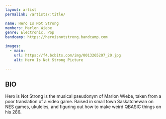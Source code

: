 ```yaml
---
layout: artist
permalink: /artists/:title/

name: Hero Is Not Strong
members: Marlon Wiebe
genre: Electronic, Pop
bandcamp: https://heroisnotstrong.bandcamp.com

images:
  - main:
    url: https://f4.bcbits.com/img/0013265207_20.jpg
    alt: Hero Is Not Strong Picture

---
```


## BIO

<p>Hero is Not Strong is the musical pseudonym of Marlon Wiebe, taken from a poor translation of a video game. Raised in small town Saskatchewan on NES games, ukuleles, and figuring out how to make weird QBASIC things on his 286.</p>